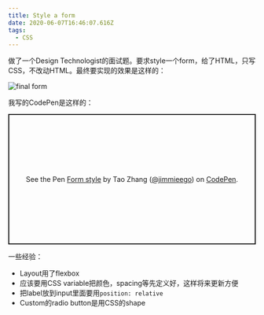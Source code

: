 ```yaml
---
title: Style a form
date: 2020-06-07T16:46:07.616Z
tags:
  - CSS
---
```

做了一个Design Technologist的面试题。要求style一个form，给了HTML，只写CSS，不改动HTML。最终要实现的效果是这样的：

![final form](images/contact-us-mock.png)

我写的CodePen是这样的：

<p class="codepen" data-height="265" data-theme-id="light" data-default-tab="css,result" data-user="jimmieego" data-slug-hash="VwLVmPY" style="height: 265px; box-sizing: border-box; display: flex; align-items: center; justify-content: center; border: 2px solid; margin: 1em 0; padding: 1em;" data-pen-title="Form style">
  <span>See the Pen <a href="https://codepen.io/jimmieego/pen/VwLVmPY">
  Form style</a> by Tao Zhang (<a href="https://codepen.io/jimmieego">@jimmieego</a>)
  on <a href="https://codepen.io">CodePen</a>.</span>
</p>
<script async src="https://static.codepen.io/assets/embed/ei.js"></script>

一些经验：
- Layout用了flexbox
- 应该要用CSS variable把颜色，spacing等先定义好，这样将来更新方便
- 把label放到input里面要用`position: relative`
- Custom的radio button是用CSS的shape